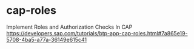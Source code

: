 # cap-roles

Implement Roles and Authorization Checks In CAP
https://developers.sap.com/tutorials/btp-app-cap-roles.html#7a865e19-5708-4ba5-a77a-36149e615c41

